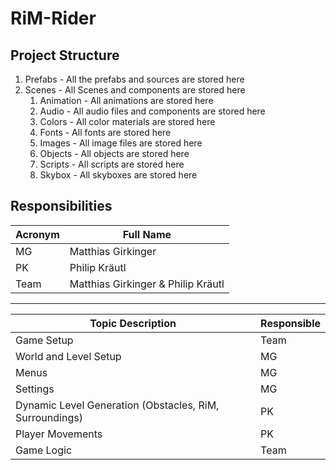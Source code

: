 # RiM-Rider

## Project Structure
1. Prefabs - All the prefabs and sources are stored here
2. Scenes - All Scenes and components are stored here
	1. Animation - All animations are stored here
	2. Audio -	All audio files and components are stored here
	3. Colors - All color materials are stored here
	4. Fonts - All fonts are stored here
	5. Images - All image files are stored here
	6. Objects - All objects are stored here
	7. Scripts - All scripts are stored here
	8. Skybox - All skyboxes are stored here
	
## Responsibilities
| Acronym | Full Name |
| ----------- | ----------- |
| MG | Matthias Girkinger |
| PK | Philip Kräutl |
| Team | Matthias Girkinger & Philip Kräutl |
---
| Topic Description | Responsible |
| ----------- | ----------- |
| Game Setup | Team |
| World and Level Setup | MG |
| Menus | MG |
| Settings | MG |
| Dynamic Level Generation (Obstacles, RiM, Surroundings) | PK |
| Player Movements | PK |
| Game Logic | Team |
